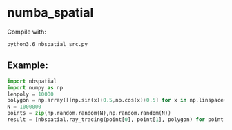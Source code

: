 # numba_spatial


Compile with:

```
python3.6 nbspatial_src.py
```

## Example:

```python
import nbspatial
import numpy as np
lenpoly = 10000
polygon = np.array([[np.sin(x)+0.5,np.cos(x)+0.5] for x in np.linspace(0,2*np.pi,lenpoly)[:-1]])
N = 1000000
points = zip(np.random.random(N),np.random.random(N))
result = [nbspatial.ray_tracing(point[0], point[1], polygon) for point in points]
```
